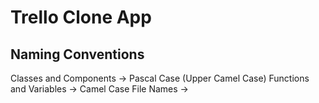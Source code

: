 # Trello Clone App

## Naming Conventions

Classes and Components -> Pascal Case (Upper Camel Case)
Functions and Variables -> Camel Case
File Names ->
